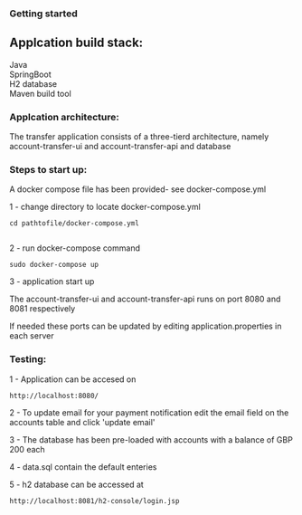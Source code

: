 ### Getting started 

## Applcation build stack:  

Java  
SpringBoot  
H2 database  
Maven build tool  

### Applcation architecture:

The transfer application consists of a three-tierd architecture, namely account-transfer-ui and account-transfer-api and database
    
### Steps to start up:  

A docker compose file has been provided- see docker-compose.yml

1 - change directory to locate docker-compose.yml

```
cd pathtofile/docker-compose.yml
 
```
2 - run docker-compose command  

```
sudo docker-compose up

```
3 - application start up

The account-transfer-ui and account-transfer-api runs on port 8080 and 8081 respectively

If needed these ports can be updated by editing application.properties in each server


### Testing: 
 

1 - Application can be accesed on 

```
http://localhost:8080/

```

2 - To update email for your payment notification edit the email field on the accounts table and click 'update email'


3 - The database has been pre-loaded with accounts with a balance of GBP 200 each

4 - data.sql contain the default enteries

5 - h2 database can be accessed at  

```
http://localhost:8081/h2-console/login.jsp 

```
